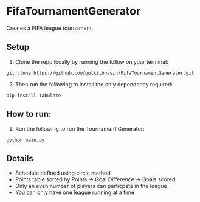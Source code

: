 # FifaTournamentGenerator

Creates a FIFA league tournament.

## Setup

1. Clone the repo locally by running the follow on your terminal:

```shell 
git clone https://github.com/pulkitbhasin/FifaTournamentGenerator.git
```

2. Then run the following to install the only dependency required:
```shell
pip install tabulate
```

## How to run:

1. Run the following to run the Tournament Generator:
```shell
python main.py
```

## Details

* Schedule defined using circle method
* Points table sorted by Points -> Goal Difference -> Goals scored
* Only an even number of players can particpate in the league
* You can only have one league running at a time
